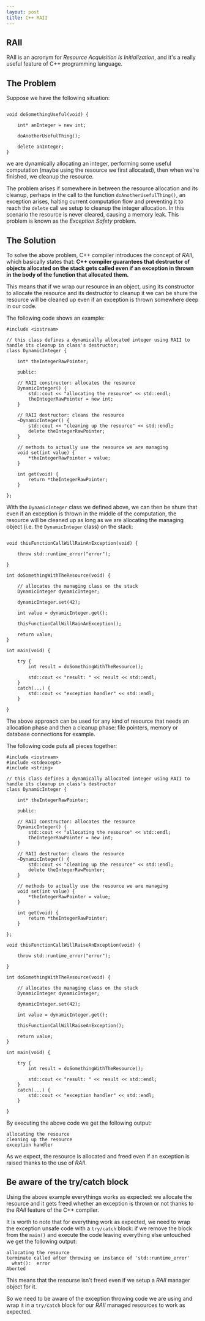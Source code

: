 ```yaml
---
layout: post
title: C++ RAII
---
```


## RAII

RAII is an acronym for *Resource Acquisition Is Initialization*, and it's a really useful feature of C++ programming language.

## The Problem

Suppose we have the following situation:

~~~

void doSomethingUseful(void) {
    
    int* anInteger = new int;
    
    doAnotherUsefulThing();
    
    delete anInteger;
}

~~~

we are dynamically allocating an integer, performing some useful computation (maybe using the resource we first allocated), then
when we're finished, we cleanup the resource.

The problem arises if somewhere in between the resource allocation and its cleanup, perhaps in the call to the function
`doAnotherUsefulThing()`, an exception arises, halting current computation flow and preventing it to reach the `delete` call
we setup to cleanup the integer allocation. In this scenario the resource is never cleared, causing a memory leak.
This problem is known as the *Exception Safety* problem.

## The Solution

To solve the above problem, C++ compiler introduces the concept of *RAII*, which basically states that: **C++ compiler guarantees that
destructor of objects allocated on the stack gets called even if an exception in thrown in the body of the function that allocated
them.**

This means that if we wrap our resource in an object, using its constructor to allocate the resource and its destructor to cleanup
it we can be shure the resource will be cleaned up even if an exception is thrown somewhere deep in our code.

The following code shows an example:

~~~
#include <iostream>

// this class defines a dynamically allocated integer using RAII to handle its cleanup in class's destructor;
class DynamicInteger {
    
    int* theIntegerRawPointer;
    
    public:
    
    // RAII constructor: allocates the resource
    DynamicInteger() {
        std::cout << "allocating the resource" << std::endl;
        theIntegerRawPointer = new int;
    }
    
    // RAII destructor: cleans the resource
    ~DynamicInteger() {
        std::cout << "cleaning up the resource" << std::endl;
        delete theIntegerRawPointer;
    }
    
    // methods to actually use the resource we are managing
    void set(int value) {
        *theIntegerRawPointer = value;
    }
    
    int get(void) {
        return *theIntegerRawPointer;
    }
    
};
~~~

With the `DynamicInteger` class we defined above, we can then be shure that even if an exception is thrown in the middle of
the computation, the resource will be cleaned up as long as we are allocating the managing object (i.e. the `DynamicInteger` class)
on the stack:

~~~

void thisFunctionCallWillRainAnException(void) {

    throw std::runtime_error("error");

}

int doSomethingWithTheResource(void) {
    
    // allocates the managing class on the stack
    DynamicInteger dynamicInteger;
    
    dynamicInteger.set(42);
    
    int value = dynamicInteger.get();
    
    thisFunctionCallWillRainAnException();
    
    return value;
}

int main(void) {

    try {
        int result = doSomethingWithTheResource();
        
        std::cout << "result: " << result << std::endl;
    }
    catch(...) {
        std::cout << "exception handler" << std::endl;
    }
    
}

~~~

The above approach can be used for any kind of resource that needs an allocation phase and then a cleanup phase: file pointers,
memory or database connections for example.

The following code puts all pieces together:

~~~
#include <iostream>
#include <stdexcept>
#include <string>

// this class defines a dynamically allocated integer using RAII to handle its cleanup in class's destructor
class DynamicInteger {
    
    int* theIntegerRawPointer;
    
    public:
    
    // RAII constructor: allocates the resource
    DynamicInteger() {
        std::cout << "allocating the resource" << std::endl;
        theIntegerRawPointer = new int;
    }
    
    // RAII destructor: cleans the resource
    ~DynamicInteger() {
        std::cout << "cleaning up the resource" << std::endl;
        delete theIntegerRawPointer;
    }
    
    // methods to actually use the resource we are managing
    void set(int value) {
        *theIntegerRawPointer = value;
    }
    
    int get(void) {
        return *theIntegerRawPointer;
    }
    
};

void thisFunctionCallWillRaiseAnException(void) {

    throw std::runtime_error("error");

}

int doSomethingWithTheResource(void) {
    
    // allocates the managing class on the stack
    DynamicInteger dynamicInteger;
    
    dynamicInteger.set(42);
    
    int value = dynamicInteger.get();
    
    thisFunctionCallWillRaiseAnException();
    
    return value;
}

int main(void) {

    try {
        int result = doSomethingWithTheResource();
        
        std::cout << "result: " << result << std::endl;
    }
    catch(...) {
        std::cout << "exception handler" << std::endl;
    }
    
}
~~~

By executing the above code we get the following output:

~~~
allocating the resource
cleaning up the resource
exception handler
~~~

As we expect, the resource is allocated and freed even if an exception is raised thanks to the use of *RAII*.

## Be aware of the try/catch block

Using the above example everythings works as expected: we allocate the resource and it gets freed whether an exception is thrown or
not thanks to the *RAII* feature of the C++ compiler.

It is worth to note that for everything work as expected, we need to wrap the exception unsafe code with a `try/catch` block: if we
remove the block from the `main()` and execute the code leaving everything else untouched we get the following output:

~~~
allocating the resource
terminate called after throwing an instance of 'std::runtime_error'
  what():  error
Aborted
~~~

This means that the resourse isn't freed even if we setup a *RAII* manager object for it. 

So we need to be aware of the exception throwing code we are using and wrap it in a `try/catch` block for our *RAII* managed resources
to work as expected.
